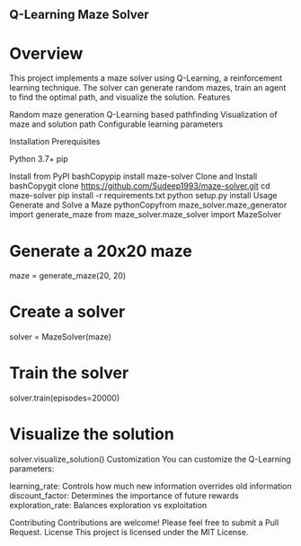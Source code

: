 ## Q-Learning Maze Solver

# Overview

This project implements a maze solver using Q-Learning, a reinforcement learning technique. The solver can generate random mazes, train an agent to find the optimal path, and visualize the solution.
Features

Random maze generation
Q-Learning based pathfinding
Visualization of maze and solution path
Configurable learning parameters

Installation
Prerequisites

Python 3.7+
pip

Install from PyPI
bashCopypip install maze-solver
Clone and Install
bashCopygit clone https://github.com/Sudeep1993/maze-solver.git
cd maze-solver
pip install -r requirements.txt
python setup.py install
Usage
Generate and Solve a Maze
pythonCopyfrom maze_solver.maze_generator import generate_maze
from maze_solver.maze_solver import MazeSolver

# Generate a 20x20 maze
maze = generate_maze(20, 20)

# Create a solver
solver = MazeSolver(maze)

# Train the solver
solver.train(episodes=20000)

# Visualize the solution
solver.visualize_solution()
Customization
You can customize the Q-Learning parameters:

learning_rate: Controls how much new information overrides old information
discount_factor: Determines the importance of future rewards
exploration_rate: Balances exploration vs exploitation

Contributing
Contributions are welcome! Please feel free to submit a Pull Request.
License
This project is licensed under the MIT License.
